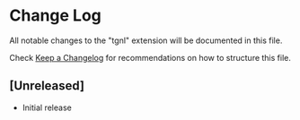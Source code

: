 # Change Log

All notable changes to the "tgnl" extension will be documented in this file.

Check [Keep a Changelog](http://keepachangelog.com/) for recommendations on how to structure this file.

## [Unreleased]

- Initial release